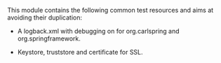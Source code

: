 
This module contains the following common test resources and aims at avoiding their duplication:

- A logback.xml with debugging on for org.carlspring and org.springframework.

- Keystore, truststore and certificate for SSL.
